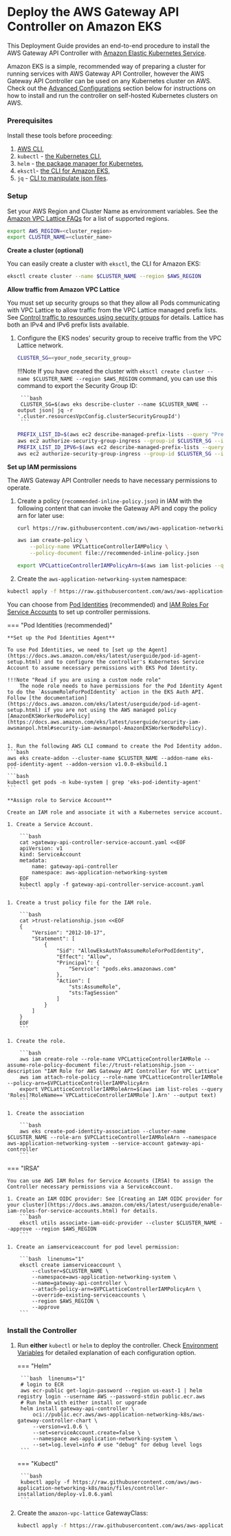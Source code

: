 # Deploy the AWS Gateway API Controller on Amazon EKS

This Deployment Guide provides an end-to-end procedure to install the AWS Gateway API Controller with [Amazon Elastic Kubernetes Service](https://aws.amazon.com/eks/). 

Amazon EKS is a simple, recommended way of preparing a cluster for running services with AWS Gateway API Controller, however the AWS Gateway API Controller can be used on any Kubernetes cluster on AWS. Check out the [Advanced Configurations](advanced-configurations.md) section below for instructions on how to install and run the controller on self-hosted Kubernetes clusters on AWS.

### Prerequisites

Install these tools before proceeding:

1. [AWS CLI](https://docs.aws.amazon.com/cli/latest/userguide/install-cliv2-linux.html),
2. `kubectl` - [the Kubernetes CLI](https://kubernetes.io/docs/tasks/tools/install-kubectl-linux/),
3. `helm` - [the package manager for Kubernetes](https://helm.sh/docs/intro/install/),
4. `eksctl`- [the CLI for Amazon EKS](https://docs.aws.amazon.com/eks/latest/userguide/setting-up.html),
5. `jq` - [CLI to manipulate json files](https://jqlang.github.io/jq/).

### Setup

Set your AWS Region and Cluster Name as environment variables. See the [Amazon VPC Lattice FAQs](https://aws.amazon.com/vpc/lattice/faqs/) for a list of supported regions.
   ```bash linenums="1"
   export AWS_REGION=<cluster_region>
   export CLUSTER_NAME=<cluster_name>
   ```

**Create a cluster (optional)**

You can easily create a cluster with `eksctl`, the CLI for Amazon EKS:
   ```bash 
   eksctl create cluster --name $CLUSTER_NAME --region $AWS_REGION
   ```

**Allow traffic from Amazon VPC Lattice**

You must set up security groups so that they allow all Pods communicating with VPC Lattice to allow traffic from the VPC Lattice managed prefix lists.  See [Control traffic to resources using security groups](https://docs.aws.amazon.com/vpc/latest/userguide/VPC_SecurityGroups.html) for details. Lattice has both an IPv4 and IPv6 prefix lists available.

1. Configure the EKS nodes' security group to receive traffic from the VPC Lattice network. 

    ```bash 
    CLUSTER_SG=<your_node_security_group>
    ```
    !!!Note
        If you have created the cluster with `eksctl create cluster --name $CLUSTER_NAME --region $AWS_REGION` command, you can use this command to export the Security Group ID:

        ```bash 
        CLUSTER_SG=$(aws eks describe-cluster --name $CLUSTER_NAME --output json| jq -r '.cluster.resourcesVpcConfig.clusterSecurityGroupId')
        ```

    ```bash linenums="1"
    PREFIX_LIST_ID=$(aws ec2 describe-managed-prefix-lists --query "PrefixLists[?PrefixListName=="\'com.amazonaws.$AWS_REGION.vpc-lattice\'"].PrefixListId" | jq -r '.[]')
    aws ec2 authorize-security-group-ingress --group-id $CLUSTER_SG --ip-permissions "PrefixListIds=[{PrefixListId=${PREFIX_LIST_ID}}],IpProtocol=-1"
    PREFIX_LIST_ID_IPV6=$(aws ec2 describe-managed-prefix-lists --query "PrefixLists[?PrefixListName=="\'com.amazonaws.$AWS_REGION.ipv6.vpc-lattice\'"].PrefixListId" | jq -r '.[]')
    aws ec2 authorize-security-group-ingress --group-id $CLUSTER_SG --ip-permissions "PrefixListIds=[{PrefixListId=${PREFIX_LIST_ID_IPV6}}],IpProtocol=-1"
    ```

**Set up IAM permissions**

The AWS Gateway API Controller needs to have necessary permissions to operate.

1. Create a policy (`recommended-inline-policy.json`) in IAM with the following content that can invoke the Gateway API and copy the policy arn for later use:

    ```bash  linenums="1"
    curl https://raw.githubusercontent.com/aws/aws-application-networking-k8s/main/files/controller-installation/recommended-inline-policy.json  -o recommended-inline-policy.json
    
    aws iam create-policy \
        --policy-name VPCLatticeControllerIAMPolicy \
        --policy-document file://recommended-inline-policy.json

    export VPCLatticeControllerIAMPolicyArn=$(aws iam list-policies --query 'Policies[?PolicyName==`VPCLatticeControllerIAMPolicy`].Arn' --output text)
    ```

1. Create the `aws-application-networking-system` namespace:
```bash  
kubectl apply -f https://raw.githubusercontent.com/aws/aws-application-networking-k8s/main/files/controller-installation/deploy-namesystem.yaml
```

You can choose from [Pod Identities](https://docs.aws.amazon.com/eks/latest/userguide/pod-identities.html) (recommended) and [IAM Roles For Service Accounts](https://docs.aws.amazon.com/eks/latest/userguide/iam-roles-for-service-accounts.html) to set up controller permissions.

=== "Pod Identities (recommended)"

    **Set up the Pod Identities Agent**

    To use Pod Identities, we need to [set up the Agent](https://docs.aws.amazon.com/eks/latest/userguide/pod-id-agent-setup.html) and to configure the controller's Kubernetes Service Account to assume necessary permissions with EKS Pod Identity.

    !!!Note "Read if you are using a custom node role"
        The node role needs to have permissions for the Pod Identity Agent to do the `AssumeRoleForPodIdentity` action in the EKS Auth API. Follow [the documentation](https://docs.aws.amazon.com/eks/latest/userguide/pod-id-agent-setup.html) if you are not using the AWS managed policy [AmazonEKSWorkerNodePolicy](https://docs.aws.amazon.com/eks/latest/userguide/security-iam-awsmanpol.html#security-iam-awsmanpol-AmazonEKSWorkerNodePolicy).


    1. Run the following AWS CLI command to create the Pod Identity addon.
    ```bash
    aws eks create-addon --cluster-name $CLUSTER_NAME --addon-name eks-pod-identity-agent --addon-version v1.0.0-eksbuild.1
    ```
    ```bash
    kubectl get pods -n kube-system | grep 'eks-pod-identity-agent'
    ```

    **Assign role to Service Account**

    Create an IAM role and associate it with a Kubernetes service account.

    1. Create a Service Account.

        ```bash
        cat >gateway-api-controller-service-account.yaml <<EOF
        apiVersion: v1
        kind: ServiceAccount
        metadata:
            name: gateway-api-controller
            namespace: aws-application-networking-system
        EOF
        kubectl apply -f gateway-api-controller-service-account.yaml
        ```

    1. Create a trust policy file for the IAM role.

        ```bash
        cat >trust-relationship.json <<EOF
        {
            "Version": "2012-10-17",
            "Statement": [
                {
                    "Sid": "AllowEksAuthToAssumeRoleForPodIdentity",
                    "Effect": "Allow",
                    "Principal": {
                        "Service": "pods.eks.amazonaws.com"
                    },
                    "Action": [
                        "sts:AssumeRole",
                        "sts:TagSession"
                    ]
                }
            ]
        }
        EOF
        ```

    1. Create the role.

        ```bash
        aws iam create-role --role-name VPCLatticeControllerIAMRole --assume-role-policy-document file://trust-relationship.json --description "IAM Role for AWS Gateway API Controller for VPC Lattice"
        aws iam attach-role-policy --role-name VPCLatticeControllerIAMRole --policy-arn=$VPCLatticeControllerIAMPolicyArn
        export VPCLatticeControllerIAMRoleArn=$(aws iam list-roles --query 'Roles[?RoleName==`VPCLatticeControllerIAMRole`].Arn' --output text)
        ```
    
    1. Create the association

        ```bash
        aws eks create-pod-identity-association --cluster-name $CLUSTER_NAME --role-arn $VPCLatticeControllerIAMRoleArn --namespace aws-application-networking-system --service-account gateway-api-controller
        ```

=== "IRSA"

    You can use AWS IAM Roles for Service Accounts (IRSA) to assign the Controller necessary permissions via a ServiceAccount.

    1. Create an IAM OIDC provider: See [Creating an IAM OIDC provider for your cluster](https://docs.aws.amazon.com/eks/latest/userguide/enable-iam-roles-for-service-accounts.html) for details.
        ```bash 
        eksctl utils associate-iam-oidc-provider --cluster $CLUSTER_NAME --approve --region $AWS_REGION
        ```

    1. Create an iamserviceaccount for pod level permission:

        ```bash  linenums="1"
        eksctl create iamserviceaccount \
            --cluster=$CLUSTER_NAME \
            --namespace=aws-application-networking-system \
            --name=gateway-api-controller \
            --attach-policy-arn=$VPCLatticeControllerIAMPolicyArn \
            --override-existing-serviceaccounts \
            --region $AWS_REGION \
            --approve
        ```

### Install the Controller

1. Run **either** `kubectl` or `helm` to deploy the controller. Check [Environment Variables](../guides/environment.md) for detailed explanation of each configuration option.

    === "Helm"

        ```bash  linenums="1"
        # login to ECR
        aws ecr-public get-login-password --region us-east-1 | helm registry login --username AWS --password-stdin public.ecr.aws
        # Run helm with either install or upgrade
        helm install gateway-api-controller \
            oci://public.ecr.aws/aws-application-networking-k8s/aws-gateway-controller-chart \
            --version=v1.0.6 \
            --set=serviceAccount.create=false \
            --namespace aws-application-networking-system \
            --set=log.level=info # use "debug" for debug level logs
        ```

    === "Kubectl"

        ```bash 
        kubectl apply -f https://raw.githubusercontent.com/aws/aws-application-networking-k8s/main/files/controller-installation/deploy-v1.0.6.yaml
        ```


1. Create the `amazon-vpc-lattice` GatewayClass:
   ```bash 
   kubectl apply -f https://raw.githubusercontent.com/aws/aws-application-networking-k8s/main/files/controller-installation/gatewayclass.yaml
   ```


